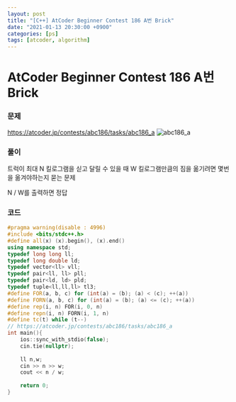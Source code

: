 ```yaml
---
layout: post
title: "[C++] AtCoder Beginner Contest 186 A번 Brick"
date: "2021-01-13 20:30:00 +0900"
categories: [ps]
tags: [atcoder, algorithm]
---
```


# AtCoder Beginner Contest 186 A번 Brick
### 문제

https://atcoder.jp/contests/abc186/tasks/abc186_a
![abc186_a](https://i.imgur.com/lLJWCyH.png)
  
  
### 풀이

트럭이 최대 N 킬로그램을 싣고 달릴 수 있을 때 W 킬로그램만큼의 짐을 옮기려면 몇번을 옮겨야하는지 묻는 문제

N / W를 출력하면 정답

### 코드

```cpp
#pragma warning(disable : 4996)
#include <bits/stdc++.h>
#define all(x) (x).begin(), (x).end()
using namespace std;
typedef long long ll;
typedef long double ld;
typedef vector<ll> vll;
typedef pair<ll, ll> pll;
typedef pair<ld, ld> pld;
typedef tuple<ll,ll,ll> tl3;
#define FOR(a, b, c) for (int(a) = (b); (a) < (c); ++(a))
#define FORN(a, b, c) for (int(a) = (b); (a) <= (c); ++(a))
#define rep(i, n) FOR(i, 0, n)
#define repn(i, n) FORN(i, 1, n)
#define tc(t) while (t--)
// https://atcoder.jp/contests/abc186/tasks/abc186_a
int main(){
    ios::sync_with_stdio(false);
    cin.tie(nullptr);
 
    ll n,w;
    cin >> n >> w;
    cout << n / w;
 
    return 0;
}
```